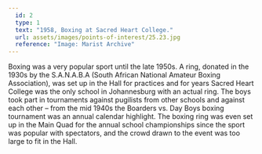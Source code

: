 ```yaml
---
  id: 2
  type: 1
  text: "1958, Boxing at Sacred Heart College."
  url: assets/images/points-of-interest/25.23.jpg
  reference: "Image: Marist Archive"
---
```

Boxing was a very popular sport until the late 1950s. A ring, donated in the 1930s by the S.A.N.A.B.A (South African National Amateur Boxing Association), was set up in the Hall for practices and for years Sacred Heart College was the only school in Johannesburg with an actual ring. The boys took part in tournaments against pugilists from other schools and against each other – from the mid 1940s the Boarders vs. Day Boys boxing tournament was an annual calendar highlight. The boxing ring was even set up in the Main Quad for the annual school championships since the sport was popular with spectators, and the crowd drawn to the event was too large to fit in the Hall. 

